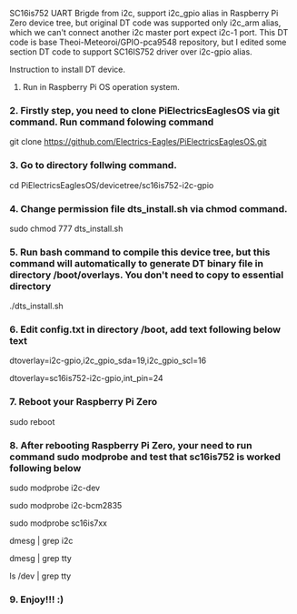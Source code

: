 SC16is752 UART Brigde from i2c, support i2c_gpio alias in Raspberry Pi Zero device tree, but original DT code was supported only i2c_arm alias, which we can't connect another i2c master port expect i2c-1 port. 
This DT code is base Theoi-Meteoroi/GPIO-pca9548 repository, but I edited some section DT code to support SC16IS752 driver over i2c-gpio alias. 

Instruction to install DT device.
1. Run in Raspberry Pi OS operation system.
### 2. Firstly step, you need to clone PiElectricsEaglesOS via git command. Run command folowing command
git clone https://github.com/Electrics-Eagles/PiElectricsEaglesOS.git
### 3. Go to directory follwing command. 
cd PiElectricsEaglesOS/devicetree/sc16is752-i2c-gpio
### 4. Change permission file dts_install.sh via chmod command.
sudo chmod 777 dts_install.sh
### 5. Run bash command to compile this device tree, but this command will automatically to generate DT binary file in directory /boot/overlays. You don't need to copy to essential directory
./dts_install.sh
### 6. Edit config.txt in directory /boot, add text following below text
dtoverlay=i2c-gpio,i2c_gpio_sda=19,i2c_gpio_scl=16

dtoverlay=sc16is752-i2c-gpio,int_pin=24
### 7. Reboot your Raspberry Pi Zero
sudo reboot
### 8. After rebooting Raspberry Pi Zero, your need to run command sudo modprobe and test that sc16is752 is worked following below
sudo modprobe i2c-dev

sudo modprobe i2c-bcm2835

sudo modprobe sc16is7xx

dmesg | grep i2c

dmesg | grep tty

ls /dev | grep tty

### 9. Enjoy!!! :)

